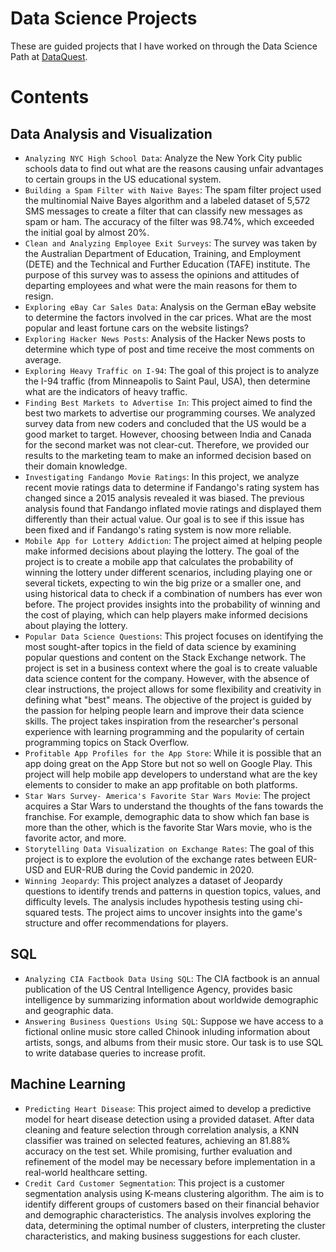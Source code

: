 # Data Science Projects
These are guided projects that I have worked on through the Data Science Path at [DataQuest](https://www.dataquest.io/).

# Contents
## Data Analysis and Visualization
- `Analyzing NYC High School Data`: Analyze the New York City public schools data to find out what are the reasons causing unfair advantages to certain groups in the US educational system.
- `Building a Spam Filter with Naive Bayes`: The spam filter project used the multinomial Naive Bayes algorithm and a labeled dataset of 5,572 SMS messages to create a filter that can classify new messages as spam or ham. The accuracy of the filter was 98.74%, which exceeded the initial goal by almost 20%.
- `Clean and Analyzing Employee Exit Surveys`: The survey was taken by the Australian Department of Education, Training, and Employment (DETE) and the Technical and Further Education (TAFE) institute. The purpose of this survey was to assess the opinions and attitudes of departing employees and what were the main reasons for them to resign.
- `Exploring eBay Car Sales Data`: Analysis on the German eBay website to determine the factors involved in the car prices. What are the most popular and least fortune cars on the website listings?
- `Exploring Hacker News Posts`: Analysis of the Hacker News posts to determine which type of post and time receive the most comments on average.
- `Exploring Heavy Traffic on I-94`: The goal of this project is to analyze the I-94 traffic (from Minneapolis to Saint Paul, USA), then determine what are the indicators of heavy traffic.
- `Finding Best Markets to Advertise In`: This project aimed to find the best two markets to advertise our programming courses. We analyzed survey data from new coders and concluded that the US would be a good market to target. However, choosing between India and Canada for the second market was not clear-cut. Therefore, we provided our results to the marketing team to make an informed decision based on their domain knowledge.
- `Investigating Fandango Movie Ratings`: In this project, we analyze recent movie ratings data to determine if Fandango's rating system has changed since a 2015 analysis revealed it was biased. The previous analysis found that Fandango inflated movie ratings and displayed them differently than their actual value. Our goal is to see if this issue has been fixed and if Fandango's rating system is now more reliable.
- `Mobile App for Lottery Addiction`: The project aimed at helping people make informed decisions about playing the lottery. The goal of the project is to create a mobile app that calculates the probability of winning the lottery under different scenarios, including playing one or several tickets, expecting to win the big prize or a smaller one, and using historical data to check if a combination of numbers has ever won before. The project provides insights into the probability of winning and the cost of playing, which can help players make informed decisions about playing the lottery.
- `Popular Data Science Questions`: This project focuses on identifying the most sought-after topics in the field of data science by examining popular questions and content on the Stack Exchange network. The project is set in a business context where the goal is to create valuable data science content for the company. However, with the absence of clear instructions, the project allows for some flexibility and creativity in defining what "best" means. The objective of the project is guided by the passion for helping people learn and improve their data science skills. The project takes inspiration from the researcher's personal experience with learning programming and the popularity of certain programming topics on Stack Overflow.
- `Profitable App Profiles for the App Store`: While it is possible that an app doing great on the App Store but not so well on Google Play. This project will help mobile app developers to understand what are the key elements to consider to make an app profitable on both platforms.
- `Star Wars Survey- America's Favorite Star Wars Movie`: The project acquires a Star Wars to understand the thoughts of the fans towards the franchise. For example, demographic data to show which fan base is more than the other, which is the favorite Star Wars movie, who is the favorite actor, and more.
- `Storytelling Data Visualization on Exchange Rates`: The goal of this project is to explore the evolution of the exchange rates between EUR-USD and EUR-RUB during the Covid pandemic in 2020.
- `Winning Jeopardy`: This project analyzes a dataset of Jeopardy questions to identify trends and patterns in question topics, values, and difficulty levels. The analysis includes hypothesis testing using chi-squared tests. The project aims to uncover insights into the game's structure and offer recommendations for players.

## SQL
- `Analyzing CIA Factbook Data Using SQL`: The CIA factbook is an annual publication of the US Central Intelligence Agency, provides basic intelligence by summarizing information about worldwide demographic and geographic data.
- `Answering Business Questions Using SQL`: Suppose we have access to a fictional online music store called Chinook inluding information about artists, songs, and albums from their music store. Our task is to use SQL to write database queries to increase profit.

## Machine Learning
- `Predicting Heart Disease`: This project aimed to develop a predictive model for heart disease detection using a provided dataset. After data cleaning and feature selection through correlation analysis, a KNN classifier was trained on selected features, achieving an 81.88% accuracy on the test set. While promising, further evaluation and refinement of the model may be necessary before implementation in a real-world healthcare setting.
- `Credit Card Customer Segmentation`: This project is a customer segmentation analysis using K-means clustering algorithm. The aim is to identify different groups of customers based on their financial behavior and demographic characteristics. The analysis involves exploring the data, determining the optimal number of clusters, interpreting the cluster characteristics, and making business suggestions for each cluster.
